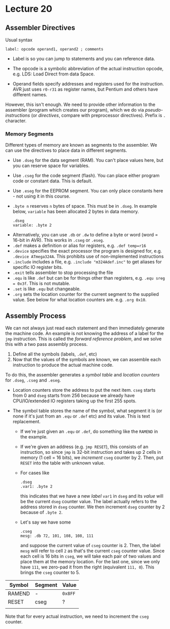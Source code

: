 # Lecture 20

## Assembler Directives

Usual syntax

```
label: opcode operand1, operand2 ; comments
```

- Label is so you can jump to statements and you can reference data. 

- The opcode is a symbolic abbreviation of the actual instruction opcode, e.g. LDS: Load Direct from data Space.

- Operand fields specify addresses and registers used for the instruction. AVR just uses `r0-r31` as register names, but Pentium and others have different names.

However, this isn't enough. We need to provide other information to the assembler (program which creates our program), which we do via *pseudo-instructions* (or *directives*, compare with preprocessor directives). 
Prefix is `.` character.

### Memory Segments

Different types of memory are known as segments to the assembler. We can use the directives to place data in different segments. 

- Use `.dseg` for the data segment (RAM). You can't place values here, but you can reserve space for variables.
- Use `.cseg` for the code segment (flash). You can place either program code or constant data. This is default.
- Use `.eseg` for the EEPROM segment. You can only place constants here - not using it in this course.

- `.byte n` reserves `n` bytes of space. This must be in `.dseg`. In example below, `variable` has been allocated 2 bytes in data memory. 

  ```
  .dseg
  variable: .byte 2
  ```

* Alternatively, you can use `.db` or `.dw` to define a byte or word (word = 16-bit in AVR). This works in `.cseg` or `.eseg`.
* `.def` makes a definition or alias for registers, e.g. `.def temp=r16`
* `.device` specifies the exact processor the program is designed for, e.g. `.device ATmega324A`. This prohibits use of non-implemented instructions
* `.include` includes a file, e.g. `.include "m324Adef.inc"` to get aliases for specific IO register bits.
* `.exit` tells assembler to stop processing the file
* `.equ` is like `.def` but can be for things other than registers, e.g. `.equ sreg = 0x3f`. This is not mutable.
* `.set` is like `.equ` but changeable.
* `.org` sets the location counter for the current segment to the supplied value. See below for what location counters are. e.g. `.org 0x10`.

## Assembly Process

We can not always just read each statement and then immediately generate the machine code. An example is not knowing the address of a label for the `jmp` instruction. This is called the *forward reference problem*, and we solve this with a two pass assembly process.

1. Define all the symbols (labels, `.def`, etc)
2. Now that the values of the symbols are known, we can assemble each instruction to produce the actual machine code.

To do this, the assembler generates a *symbol table* and *location counters* for `.dseg`, `.cseg` and `.eseg`. 

- Location counters store the address to put the next item. `cseg` starts from 0 and `dseg` starts from 256 because we already have CPU/IO/extended IO registers taking up the first 255 spots.

- The symbol table stores the name of the symbol, what segment it is (or none if it's just from an `.equ` or `.def` etc) and its value. This is text replacement.

  - If we're just given an `.equ` or `.def`, do something like the `RAMEND` in the example.

  - If we're given an address (e.g. `jmp RESET`), this consists of an instruction, so since `jmp` is 32-bit instruction and takes up 2 cells in memory (1 cell = 16 bits), we *increment* `cseg` counter by 2. Then, put `RESET` into the table with unknown value.

  - For cases like 

    ```
    .dseg
    .var1: .byte 2
    ```

    this indicates that we have a new *label* `var1` in `dseg` and its *value* will be the current `dseg` counter value. The label actually refers to the address stored in `dseg` counter. We then increment `dseg` counter by 2 because of `.byte 2`.

  - Let's say we have some

    ```
    .cseg
    mesg: .db 72, 101, 108, 108, 111
    ```

    and suppose the current value of `cseg` counter is 2. Then, the label `mesg` will refer to cell `2` as that's the current `cseg` counter value. Since each cell is 16 bits in `cseg`, we will take each pair of two values and place them at the memory location. For the last one, since we only have `111`, we zero-pad it from the right (equivalent `111, 0`). This brings the `cseg` counter to 5. 

| Symbol | Segment | Value   |
| ------ | ------- | ------- |
| RAMEND | -       | `0x8FF` |
| RESET  | cseg    | ?       |
|        |         |         |

Note that for every actual instruction, we need to increment the `cseg` counter.



